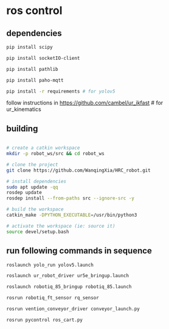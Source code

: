 # ros control

## dependencies
```bash
pip install scipy

pip install socketIO-client

pip install pathlib

pip install paho-mqtt

pip install -r requirements # for yolov5

```
follow instructions in https://github.com/cambel/ur_ikfast # for ur_kinematics

## building
```bash

# create a catkin workspace
mkdir -p robot_ws/src && cd robot_ws

# clone the project
git clone https://github.com/WanqingXia/HRC_robot.git

# install dependencies
sudo apt update -qq
rosdep update
rosdep install --from-paths src --ignore-src -y

# build the workspace
catkin_make -DPYTHON_EXECUTABLE=/usr/bin/python3

# activate the workspace (ie: source it)
source devel/setup.bash
```

## run following commands in sequence
```bash
roslaunch yolo_run yolov5.launch

roslaunch ur_robot_driver ur5e_bringup.launch

roslaunch robotiq_85_bringup robotiq_85.launch

rosrun robotiq_ft_sensor rq_sensor

rosrun vention_conveyor_driver conveyor_launch.py

rosrun pycontrol ros_cart.py
```

